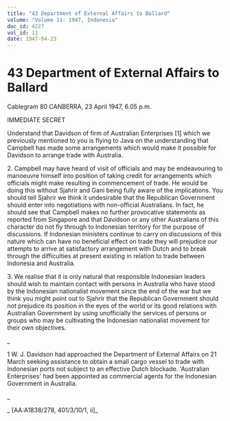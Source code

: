 ```yaml
---
title: "43 Department of External Affairs to Ballard"
volume: "Volume 11: 1947, Indonesia"
doc_id: 4227
vol_id: 11
date: 1947-04-23
---
```


# 43 Department of External Affairs to Ballard

Cablegram 80 CANBERRA, 23 April 1947, 6.05 p.m.

IMMEDIATE SECRET

Understand that Davidson of firm of Australian Enterprises [1] which we previously mentioned to you is flying to Java on the understanding that Campbell has made some arrangements which would make it possible for Davidson to arrange trade with Australia.

2\. Campbell may have heard of visit of officials and may be endeavouring to manoeuvre himself into position of taking credit for arrangements which officials might make resulting in commencement of trade. He would be doing this without Sjahrir and Gani being fully aware of the implications. You should tell Sjahrir we think it undesirable that the Republican Government should enter into negotiations with non-official Australians. In fact, he should see that Campbell makes no further provocative statements as reported from Singapore and that Davidson or any other Australians of this character do not fly through to Indonesian territory for the purpose of discussions. If Indonesian ministers continue to carry on discussions of this nature which can have no beneficial effect on trade they will prejudice our attempts to arrive at satisfactory arrangement with Dutch and to break through the difficulties at present existing in relation to trade between Indonesia and Australia.

3\. We realise that it is only natural that responsible Indonesian leaders should wish to maintain contact with persons in Australia who have stood by the Indonesian nationalist movement since the end of the war but we think you might point out to Sjahrir that the Republican Government should not prejudice its position in the eyes of the world or its good relations with Australian Government by using unofficially the services of persons or groups who may be cultivating the Indonesian nationalist movement for their own objectives.

_

1 W. J. Davidson had approached the Department of External Affairs on 21 March seeking assistance to obtain a small cargo vessel to trade with Indonesian ports not subject to an effective Dutch blockade. 'Australian Enterprises' had been appointed as commercial agents for the Indonesian Government in Australia.

_

_ [AA:A1838/278, 401/3/10/1, ii]_
